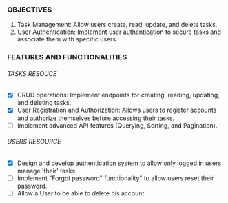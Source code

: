 ### OBJECTIVES

1. Task Management: Allow users create, read, update, and delete tasks.
2. User Authentication: Implement user authentication to secure tasks and associate them with specific users.

### FEATURES AND FUNCTIONALITIES

###### TASKS RESOUCE

- [x] CRUD operations: Implement endpoints for creating, reading, updating, and deleting tasks.
- [x] User Registration and Authorization: Allows users to register accounts and authorize themselves before accessing their tasks.
- [ ] Implement advanced API features (Querying, Sorting, and Pagination).

###### USERS RESOURCE

- [x] Design and develop authentication system to allow only logged in users manage 'their' tasks.
- [ ] Implement "Forgot password" functionality" to allow users reset their password.
- [ ] Allow a User to be able to delete his account.
